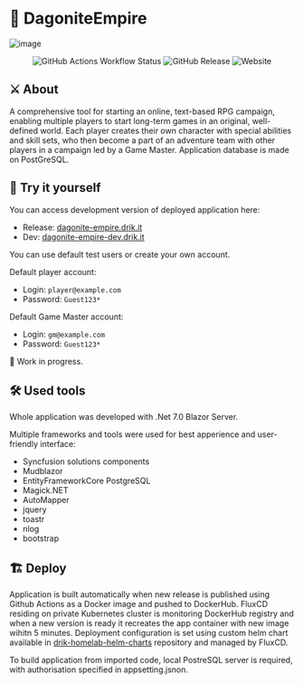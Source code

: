 # 👑 DagoniteEmpire
![image](https://github.com/KrystianKempski/DagoniteEmpire/assets/19647553/36e5a213-fd3d-4849-bae7-826be70e2f0f)

<div align="center">
<img alt="GitHub Actions Workflow Status" src="https://img.shields.io/github/actions/workflow/status/KrystianKempski/DagoniteEmpire/docker-image.yml?style=for-the-badge&logo=github-actions&logoColor=white">
<img alt="GitHub Release" src="https://img.shields.io/github/v/release/KrystianKempski/DagoniteEmpire?style=for-the-badge&logo=github&logoColor=white">
<img alt="Website" src="https://img.shields.io/website?url=https%3A%2F%2Fdagonite-empire.drik.it&style=for-the-badge&logo=kubernetes&logoColor=white&label=demo%20website">
</div>

## ⚔️ About
A comprehensive tool for starting an online, text-based RPG campaign, enabling multiple players to start long-term games in an original, well-defined world. Each player creates their own character with special abilities and skill sets, who then become a part of an adventure team with other players in a campaign led by a Game Master. 
Application database is made on PostGreSQL.

## 🎲 Try it yourself
You can access development version of deployed application here:
  - Release: [dagonite-empire.drik.it](https://dagonite-empire.drik.it)
  - Dev: [dagonite-empire-dev.drik.it](https://dagonite-empire-dev.drik.it)

You can use default test users or create your own account.

Default player account:
  - Login: `player@example.com`
  - Password: `Guest123*`

Default Game Master account:
  - Login: `gm@example.com`
  - Password: `Guest123*`

🚧 Work in progress.

## 🛠️ Used tools  
Whole application was developed with .Net 7.0 Blazor Server.

Multiple frameworks and tools were used for best apperience and user-friendly interface:
  - Syncfusion solutions components
  - Mudblazor
  - EntityFrameworkCore PostgreSQL
  - Magick.NET
  - AutoMapper
  - jquery
  - toastr
  - nlog
  - bootstrap

## 🏗️ Deploy
Application is built automatically when new release is published using Github Actions as a Docker image and pushed to DockerHub. FluxCD residing on private Kubernetes cluster is monitoring DockerHub registry and when a new version is ready it recreates the app container with new image wihitn 5 minutes. Deployment configuration is set using custom helm chart available in [drik-homelab-helm-charts](https://github.com/drikqlis/drik-homelab-helm-charts) repository and managed by FluxCD.

To build application from imported code, local PostreSQL server is required, with authorisation specified in appsetting.jsnon.
 
